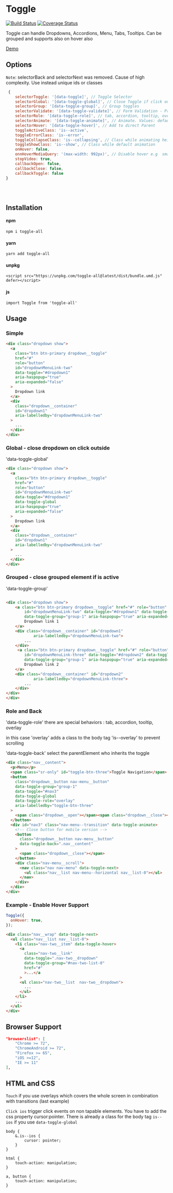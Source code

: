 # Toggle

[![Build Status](https://travis-ci.org/NaciAkce/toggle-all.svg?branch=master)](https://travis-ci.org/NaciAkce/toggle-all)
[![Coverage Status](https://coveralls.io/repos/github/NaciAkce/toggle-all/badge.svg?branch=master)](https://coveralls.io/github/NaciAkce/toggle-all?branch=master)

Toggle can handle Dropdowns, Accordions, Menu, Tabs, Tooltips. Can be grouped and supports also on hover also

[Demo](https://naciakce.github.io/toggle-all/)

## Options

`Note`: selectorBack and selectorNext was removed. Cause of high complexity. Use instead unique ids or classes

```js
 {
    selectorToggle: '[data-toggle]', // Toggle Selector
    selectorGlobal: '[data-toggle-global]', // Close Toggle if click outside
    selectorGroup: '[data-toggle-group]', // Group toggles
    selectorValidate: '[data-toggle-validate]', // Form Validation - Prevent Closing if invalid
    selectorRole: '[data-toggle-role]', // tab, accordion, tooltip, overlay, default
    selectorAnimate: '[data-toggle-animate]', // Animate. Values: default(all other css transitions), height(accordion)
    selectorHover: '[data-toggle-hover]', // Add to direct Parent
    toggleActiveClass: 'is--active',
    toggleErrorClass: 'is--error',
    toggleCollapseClass: 'is--collapsing', // Class while animating height
    toggleShowClass: 'is--show', // Class while default animation
    onHover: false,
    onnHoverMediaQuery: '(max-width: 992px)', // Disable hover e.g  smaller then 992px
    stopVideo: true,
    callbackOpen: false,
    callbackClose: false,
    callbackToggle: false
}





```

## Installation

#### npm

```
npm i toggle-all
```

#### yarn

```
yarn add toggle-all
```

#### unpkg

```
<script src="https://unpkg.com/toggle-all@latest/dist/bundle.umd.js" defer></script>
```

#### js

```
import Toggle from 'toggle-all'
```

## Usage

### Simple

```html
<div class="dropdown show">
  <a
    class="btn btn-primary dropdown__toggle"
    href="#"
    role="button"
    id="dropdownMenuLink-two"
    data-toggle="#dropdown1"
    aria-haspopup="true"
    aria-expanded="false"
  >
    Dropdown link
  </a>
  <div
    class="dropdown__container"
    id="dropdown1"
    aria-labelledby="dropdownMenuLink-two"
  >
    ...
  </div>
</div>
```

### Global - close dropdown on click outside

'data-toggle-global'

```html
<div class="dropdown show">
  <a
    class="btn btn-primary dropdown__toggle"
    href="#"
    role="button"
    id="dropdownMenuLink-two"
    data-toggle="#dropdown1"
    data-toggle-global
    aria-haspopup="true"
    aria-expanded="false"
  >
    Dropdown link
  </a>
  <div
    class="dropdown__container"
    id="dropdown1"
    aria-labelledby="dropdownMenuLink-two"
  >
    ...
  </div>
</div>
```

### Grouped - close grouped element if is active

'data-toggle-group'

```html

<div class="dropdown show">
    <a class="btn btn-primary dropdown__toggle" href="#" role="button"
        id="dropdownMenuLink-two" data-toggle="#dropdown1" data-toggle-global
        data-toggle-group="group-1" aria-haspopup="true" aria-expanded="false">
        Dropdown link 1
    </a>
    <div class="dropdown__container" id="dropdown1"
            aria-labelledby="dropdownMenuLink-two">
        ...
    </div>
     <a class="btn btn-primary dropdown__toggle" href="#" role="button"
        id="dropdownMenuLink-three" data-toggle="#dropdown2" data-toggle-global
        data-toggle-group="group-1" aria-haspopup="true" aria-expanded="false">
        Dropdown link 2
    </a>
    <div class="dropdown__container" id="dropdown2"
            aria-labelledby="dropdownMenuLink-three">
        ...
    </div>
</div>
</div>

```

### Role and Back

'data-toggle-role' there are special behaviors : tab, accordion, tooltip, overlay

in this case 'overlay' adds a class to the body tag 'is--overlay' to prevent scrolling

'data-toggle-back' select the parentElement who inherits the toggle

```html
<div class="nav__content">
  <p>Menu</p>
  <span class="sr-only" id="toggle-btn-three">Toggle Navigation</span>
  <button
    class="dropdown__button nav-menu__button"
    data-toggle-group="group-1"
    data-toggle="#nav3"
    data-toggle-global
    data-toggle-role="overlay"
    aria-labelledby="toggle-btn-three"
  >
    <span class="dropdown__open"></span><span class="dropdown__close"></span>
  </button>
  <div id="nav3" class="nav-menu--transition" data-toggle-animate>
    <!-- Close button for mobile version -->
    <button
      class="dropdown__button nav-menu__button"
      data-toggle-back=".nav__content"
    >
      <span class="dropdown__close"></span>
    </button>
    <div class="nav-menu__scroll">
      <nav class="nav nav-menu" data-toggle-next>
        <ul class="nav__list nav-menu--horizontal nav__list-0"></ul>
      </nav>
    </div>
  </div>
</div>
```

### Example - Enable Hover Support

```js
Toggle({
  onHover: true,
});
```

```html
<div class="nav__wrap" data-toggle-next>
  <ul class="nav__list nav__list-0">
    <li class="nav-two__item" data-toggle-hover>
      <a
        class="nav-two__link"
        data-toggle=".nav-two__dropdown"
        data-toggle-group="#nav-two-list-0"
        href="#"
        >...</a
      >
      <ul class="nav-two__list  nav-two__dropdown">
        ...
      </ul>
    </li>
    ...
  </ul>
</div>
```

## Browser Support

```json
"browserslist": [
    "Chrome >= 72",
    "ChromeAndroid >= 72",
    "Firefox >= 65",
    "iOS >=12",
    "IE >= 11"
],
```

## HTML and CSS

`Touch` if you use overlays which covers the whole screen in combination with transitions (last example)

`Click ios` trigger click events on non tapable elements. You have to add the css property cursor:pointer. There is already a class for the body tag `is--ios` if you use `data-toggle-global`

```
body {
    &.is--ios {
        cursor: pointer;
    }
}

html {
    touch-action: manipulation;
}

a, button {
    touch-action: manipulation;
}

```
